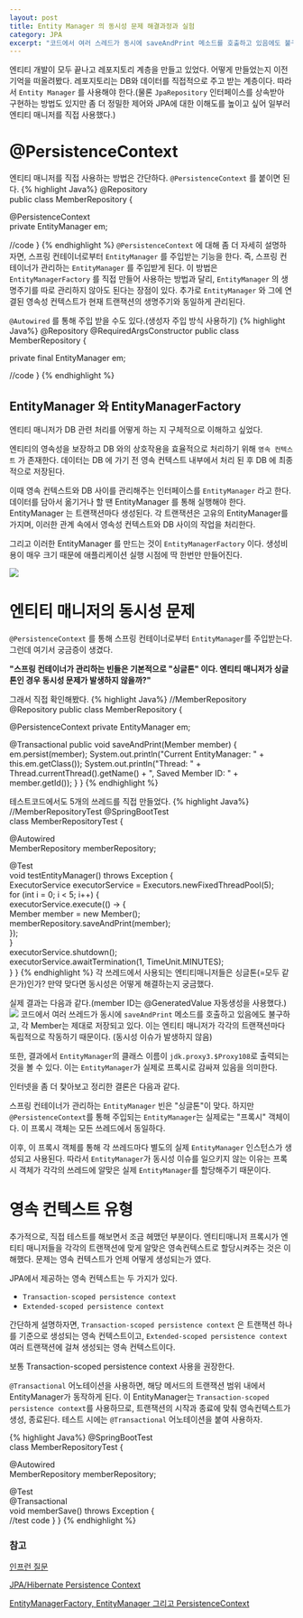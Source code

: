 ```yaml
---
layout: post
title: Entity Manager 의 동시성 문제 해결과정과 실험
category: JPA
excerpt: "코드에서 여러 스레드가 동시에 saveAndPrint 메소드를 호출하고 있음에도 불구하고, 각 Member는 제대로 저장되고 있다. 이는 엔티티 매니저가 각각의 트랜잭션마다 독립적으로 작동하기 때문이다. (동시성 이슈가 발생하지 않음) 또한, 결과에서 EntityManager의 클래스 이름이 jdk.proxy3.$Proxy108로 출력되는 것을 볼 수 있다. 이는 EntityManager가 실제로 프록시로 감싸져 있음을 알 수 있다.스프링컨테이너가 관리하는 엔티티 매니저 빈은 싱글톤이 맞다. 하지만 @PersistenceContext 를 통해 EntityManager 객체에 실제로 DI 되는 엔티티매니저는 프록시객체였다. 위에서 확인한 결과와"
---
```


엔티티 개발이 모두 끝나고 레포지토리 계층을 만들고 있었다. 어떻게 만들었는지 이전 기억을 떠올려봤다. 레포지토리는 DB와 데이터를 직접적으로 주고 받는 계층이다. 따라서 `Entity Manager` 를 사용해야 한다.(물론 `JpaRepository` 인터페이스를 상속받아 구현하는 방법도 있지만 좀 더 정밀한 제어와 JPA에 대한 이해도를 높이고 싶어 일부러 엔티티 매니저를 직접 사용했다.)

# @PersistenceContext
엔티티 매니저를 직접 사용하는 방법은 간단하다. `@PersistenceContext` 를 붙이면 된다. 
{% highlight Java%}
@Repository  
public class MemberRepository {  
	  
   @PersistenceContext  
   private EntityManager em;  
  
   //code
}
{% endhighlight %}
`@PersistenceContext` 에 대해 좀 더 자세히 설명하자면, 스프링 컨테이너로부터 `EntityManager` 를 주입받는 기능을 한다. 즉, 스프링 컨테이너가 관리하는 `EntityManager` 를 주입받게 된다. 이 방법은 `EntityManagerFactory` 를 직접 만들어 사용하는 방법과 달리, `EntityManager` 의 생명주기를 따로 관리하지 않아도 된다는 장점이 있다. 추가로 `EntityManager` 와 그에 연결된 영속성 컨텍스트가 현재 트랜잭션의 생명주기와 동일하게 관리된다.

`@Autowired` 를 통해 주입 받을 수도 있다.(생성자 주입 방식 사용하기)
{% highlight Java%}
@Repository
@RequiredArgsConstructor
public class MemberRepository {

   private final EntityManager em;
   
   //code
}
{% endhighlight %}

## EntityManager 와 EntityManagerFactory
엔티티 매니저가 DB 관련 처리를 어떻게 하는 지 구체적으로 이해하고 싶었다.

엔티티의 영속성을 보장하고 DB 와의 상호작용을 효율적으로 처리하기 위해 `영속 컨텍스트` 가 존재한다. 데이터는 DB 에 가기 전 영속 컨텍스트 내부에서 처리 된 후 DB 에 최종적으로 저장된다. 

이때 영속 컨텍스트와 DB 사이를 관리해주는 인터페이스를 `EntityManager` 라고 한다. 데이터를 담아서 옮기거나 할 땐 EntityManager 를 통해 실행해야 한다. EntityManager 는 트랜잭션마다 생성된다. 각 트랜잭션은 고유의 EntityManager를 가지며, 이러한 관계 속에서 영속성 컨텍스트와 DB 사이의 작업을 처리한다.

그리고 이러한 EntityManager 를 만드는 것이 `EntityManagerFactory` 이다. 생성비용이 매우 크기 때문에 애플리케이션 실행 시점에 딱 한번만 만들어진다. 

![](https://i.imgur.com/WK5yRwk.png)

# 엔티티 매니저의 동시성 문제
`@PersistenceContext` 를 통해 스프링 컨테이너로부터 `EntityManager`를 주입받는다. 그런데 여기서 궁금증이 생겼다. 

**"스프링 컨테이너가 관리하는 빈들은 기본적으로 "싱글톤" 이다. 엔티티 매니저가 싱글톤인 경우 동시성 문제가 발생하지 않을까?"**

그래서 직접 확인해봤다. 
{% highlight Java%}
//MemberRepository
@Repository
public class MemberRepository {

   @PersistenceContext
   private EntityManager em;

   @Transactional
   public void saveAndPrint(Member member) {
      em.persist(member);
      System.out.println("Current EntityManager: " + this.em.getClass());
      System.out.println("Thread: " + Thread.currentThread().getName() + ", Saved Member ID: " + member.getId());
   }
}
{% endhighlight %}

테스트코드에서도 5개의 쓰레드를 직접 만들었다.
{% highlight Java%}
//MemberRepositoryTest
@SpringBootTest  
class MemberRepositoryTest {  

   @Autowired  
   MemberRepository memberRepository;  

   @Test  
   void testEntityManager() throws Exception {  
      ExecutorService executorService = Executors.newFixedThreadPool(5);  
      for (int i = 0; i < 5; i++) {  
         executorService.execute(() -> {  
            Member member = new Member();  
            memberRepository.saveAndPrint(member);  
         });  
      }  
      executorService.shutdown();  
      executorService.awaitTermination(1, TimeUnit.MINUTES);  
   }
}
{% endhighlight %}
각 쓰레드에서 사용되는 엔티티매니저들은 싱글톤(=모두 같은가)인가? 만약 맞다면 동시성은 어떻게 해결하는지 궁금했다. 

실제 결과는 다음과 같다.(member ID는 @GeneratedValue 자동생성을 사용했다.)
![](https://i.imgur.com/rpwb7hp.png)
코드에서 여러 쓰레드가 동시에 `saveAndPrint` 메소드를 호출하고 있음에도 불구하고, 각 Member는 제대로 저장되고 있다. 이는 엔티티 매니저가 각각의 트랜잭션마다 독립적으로 작동하기 때문이다. (동시성 이슈가 발생하지 않음)

또한, 결과에서 `EntityManager`의 클래스 이름이 `jdk.proxy3.$Proxy108`로 출력되는 것을 볼 수 있다. 이는 `EntityManager`가 실제로 프록시로 감싸져 있음을 의미한다.

인터넷을 좀 더 찾아보고 정리한 결론은 다음과 같다.

스프링 컨테이너가 관리하는 `EntityManager` 빈은 "싱글톤"이 맞다. 하지만 `@PersistenceContext`를 통해 주입되는 `EntityManager`는 실제로는 "프록시" 객체이다. 이 프록시 객체는 모든 쓰레드에서 동일하다. 

이후, 이 프록시 객체를 통해 각 쓰레드마다 별도의 실제 `EntityManager` 인스턴스가 생성되고 사용된다. 따라서 `EntityManager`가 동시성 이슈를 일으키지 않는 이유는 프록시 객체가 각각의 쓰레드에 알맞은 실제 `EntityManager`를 할당해주기 때문이다.

# 영속 컨텍스트 유형
추가적으로, 직접 테스트를 해보면서 조금 헤맸던 부분이다. 엔티티매니저 프록시가 엔티티 매니저들을 각각의 트랜잭션에 맞게 알맞은 영속컨텍스트로 할당시켜주는 것은 이해했다. 문제는 영속 컨텍스트가 언제 어떻게 생성되는가 였다.

JPA에서 제공하는 영속 컨텍스트는 두 가지가 있다. 
-  `Transaction-scoped persistence context`
-  `Extended-scoped persistence context` 

간단하게 설명하자면, `Transaction-scoped persistence context` 은 트랜잭션 하나를 기준으로 생성되는 영속 컨텍스트이고, `Extended-scoped persistence context` 여러 트랜잭션에 걸쳐 생성되는 영속 컨텍스트이다. 

보통 Transaction-scoped persistence context 사용을 권장한다. 

`@Transactional` 어노테이션을 사용하면, 해당 메서드의 트랜잭션 범위 내에서 EntityManager가 동작하게 된다. 
이 EntityManager는 `Transaction-scoped persistence context`를 사용하므로, 트랜잭션의 시작과 종료에 맞춰 영속컨텍스트가 생성, 종료된다. 테스트 시에는 `@Transactional` 어노테이션을 붙여 사용하자.

{% highlight Java%}
@SpringBootTest  
class MemberRepositoryTest {  

   @Autowired  
   MemberRepository memberRepository;  

   @Test  
   @Transactional  
   void memberSave() throws Exception {  
      //test code
   }
}
{% endhighlight %}

### 참고
[인프런 질문](https://www.inflearn.com/questions/158967/%EC%95%88%EB%85%95%ED%95%98%EC%84%B8%EC%9A%94-entitymanager%EC%97%90-%EB%8C%80%ED%95%B4-%EA%B6%81%EA%B8%88%ED%95%9C-%EC%A0%90%EC%9D%B4-%EC%9E%88%EC%96%B4-%EC%A7%88%EB%AC%B8-%EB%82%A8%EA%B9%81%EB%8B%88%EB%8B%A4)

[JPA/Hibernate Persistence Context](https://www.baeldung.com/jpa-hibernate-persistence-context)

[EntityManagerFactory, EntityManager 그리고 PersistenceContext](https://iyoungman.github.io/jpa/EntityManagerFactory-EntityManager-PersistenceContext/)
